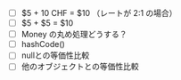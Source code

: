 - [ ] $5 + 10 CHF = $10 （レートが 2:1 の場合）
- [ ] $5 + $5 = $10
- [ ] Money の丸め処理どうする？
- [ ] hashCode()
- [ ] nullとの等価性比較
- [ ] 他のオブジェクトとの等価性比較
